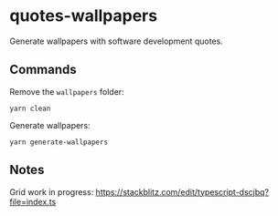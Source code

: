 # quotes-wallpapers

Generate wallpapers with software development quotes.

## Commands

Remove the `wallpapers` folder:

    yarn clean

Generate wallpapers:

    yarn generate-wallpapers

## Notes

Grid work in progress: <https://stackblitz.com/edit/typescript-dscjbq?file=index.ts>
